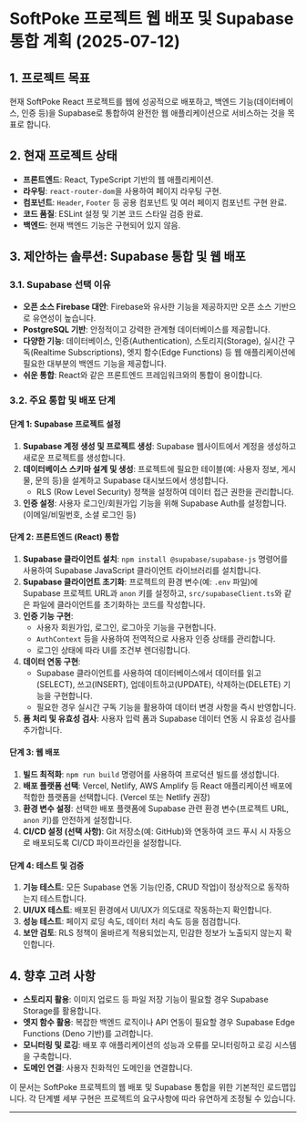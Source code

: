 # SoftPoke 프로젝트 웹 배포 및 Supabase 통합 계획 (2025-07-12)

## 1. 프로젝트 목표

현재 SoftPoke React 프로젝트를 웹에 성공적으로 배포하고, 백엔드 기능(데이터베이스, 인증 등)을 Supabase로 통합하여 완전한 웹 애플리케이션으로 서비스하는 것을 목표로 합니다.

## 2. 현재 프로젝트 상태

- **프론트엔드**: React, TypeScript 기반의 웹 애플리케이션.
- **라우팅**: `react-router-dom`을 사용하여 페이지 라우팅 구현.
- **컴포넌트**: `Header`, `Footer` 등 공용 컴포넌트 및 여러 페이지 컴포넌트 구현 완료.
- **코드 품질**: ESLint 설정 및 기본 코드 스타일 검증 완료.
- **백엔드**: 현재 백엔드 기능은 구현되어 있지 않음.

## 3. 제안하는 솔루션: Supabase 통합 및 웹 배포

### 3.1. Supabase 선택 이유

- **오픈 소스 Firebase 대안**: Firebase와 유사한 기능을 제공하지만 오픈 소스 기반으로 유연성이 높습니다.
- **PostgreSQL 기반**: 안정적이고 강력한 관계형 데이터베이스를 제공합니다.
- **다양한 기능**: 데이터베이스, 인증(Authentication), 스토리지(Storage), 실시간 구독(Realtime Subscriptions), 엣지 함수(Edge Functions) 등 웹 애플리케이션에 필요한 대부분의 백엔드 기능을 제공합니다.
- **쉬운 통합**: React와 같은 프론트엔드 프레임워크와의 통합이 용이합니다.

### 3.2. 주요 통합 및 배포 단계

#### 단계 1: Supabase 프로젝트 설정

1.  **Supabase 계정 생성 및 프로젝트 생성**: Supabase 웹사이트에서 계정을 생성하고 새로운 프로젝트를 생성합니다.
2.  **데이터베이스 스키마 설계 및 생성**: 프로젝트에 필요한 테이블(예: 사용자 정보, 게시물, 문의 등)을 설계하고 Supabase 대시보드에서 생성합니다.
    - RLS (Row Level Security) 정책을 설정하여 데이터 접근 권한을 관리합니다.
3.  **인증 설정**: 사용자 로그인/회원가입 기능을 위해 Supabase Auth를 설정합니다. (이메일/비밀번호, 소셜 로그인 등)

#### 단계 2: 프론트엔드 (React) 통합

1.  **Supabase 클라이언트 설치**: `npm install @supabase/supabase-js` 명령어를 사용하여 Supabase JavaScript 클라이언트 라이브러리를 설치합니다.
2.  **Supabase 클라이언트 초기화**: 프로젝트의 환경 변수(예: `.env` 파일)에 Supabase 프로젝트 URL과 `anon` 키를 설정하고, `src/supabaseClient.ts`와 같은 파일에 클라이언트를 초기화하는 코드를 작성합니다.
3.  **인증 기능 구현**:
    - 사용자 회원가입, 로그인, 로그아웃 기능을 구현합니다.
    - `AuthContext` 등을 사용하여 전역적으로 사용자 인증 상태를 관리합니다.
    - 로그인 상태에 따라 UI를 조건부 렌더링합니다.
4.  **데이터 연동 구현**:
    - Supabase 클라이언트를 사용하여 데이터베이스에서 데이터를 읽고(SELECT), 쓰고(INSERT), 업데이트하고(UPDATE), 삭제하는(DELETE) 기능을 구현합니다.
    - 필요한 경우 실시간 구독 기능을 활용하여 데이터 변경 사항을 즉시 반영합니다.
5.  **폼 처리 및 유효성 검사**: 사용자 입력 폼과 Supabase 데이터 연동 시 유효성 검사를 추가합니다.

#### 단계 3: 웹 배포

1.  **빌드 최적화**: `npm run build` 명령어를 사용하여 프로덕션 빌드를 생성합니다.
2.  **배포 플랫폼 선택**: Vercel, Netlify, AWS Amplify 등 React 애플리케이션 배포에 적합한 플랫폼을 선택합니다. (Vercel 또는 Netlify 권장)
3.  **환경 변수 설정**: 선택한 배포 플랫폼에 Supabase 관련 환경 변수(프로젝트 URL, `anon` 키)를 안전하게 설정합니다.
4.  **CI/CD 설정 (선택 사항)**: Git 저장소(예: GitHub)와 연동하여 코드 푸시 시 자동으로 배포되도록 CI/CD 파이프라인을 설정합니다.

#### 단계 4: 테스트 및 검증

1.  **기능 테스트**: 모든 Supabase 연동 기능(인증, CRUD 작업)이 정상적으로 동작하는지 테스트합니다.
2.  **UI/UX 테스트**: 배포된 환경에서 UI/UX가 의도대로 작동하는지 확인합니다.
3.  **성능 테스트**: 페이지 로딩 속도, 데이터 처리 속도 등을 점검합니다.
4.  **보안 검토**: RLS 정책이 올바르게 적용되었는지, 민감한 정보가 노출되지 않는지 확인합니다.

## 4. 향후 고려 사항

- **스토리지 활용**: 이미지 업로드 등 파일 저장 기능이 필요할 경우 Supabase Storage를 활용합니다.
- **엣지 함수 활용**: 복잡한 백엔드 로직이나 API 연동이 필요할 경우 Supabase Edge Functions (Deno 기반)를 고려합니다.
- **모니터링 및 로깅**: 배포 후 애플리케이션의 성능과 오류를 모니터링하고 로깅 시스템을 구축합니다.
- **도메인 연결**: 사용자 친화적인 도메인을 연결합니다.

이 문서는 SoftPoke 프로젝트의 웹 배포 및 Supabase 통합을 위한 기본적인 로드맵입니다. 각 단계별 세부 구현은 프로젝트의 요구사항에 따라 유연하게 조정될 수 있습니다.

---
